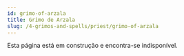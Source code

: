 ```yaml
---
id: grimo-of-arzala
title: Grimo de Arzala
slug: /4-grimos-and-spells/priest/grimo-of-arzala
---
```


Esta página está em construção e encontra-se indisponível.
